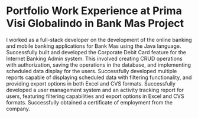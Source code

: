 # Portfolio Work Experience at Prima Visi Globalindo in Bank Mas Project
I worked as a full-stack developer on the development of the online banking and mobile banking applications for Bank Mas using the Java language.
Successfully built and developed the Corporate Debit Card feature for the Internet Banking Admin system. This involved creating CRUD operations with authorization, saving the operations in the database, and implementing scheduled data display for the users.
Successfully developed multiple reports capable of displaying scheduled data with filtering functionality, and providing export options in both Excel and CVS formats.
Successfully developed a user management system and an activity tracking report for users, featuring filtering capabilities and export options in Excel and CVS formats.
Successfully obtained a certificate of employment from the company.
